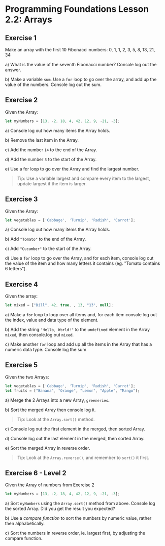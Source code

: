 # Programming Foundations Lesson 2.2: Arrays

## Exercise 1

Make an array with the first 10 Fibonacci numbers: 0, 1, 1, 2, 3, 5, 8, 13, 21, 34

a) What is the value of the seventh Fibonacci number? Console log out the answer.

b) Make a variable `sum`. Use a `for` loop to go over the array, and add up the value of the numbers. Console log out the sum.

## Exercise 2

Given the Array:

```js
let myNumbers = [13, -2, 18, 4, 42, 12, 9, -21, -3];
```

a) Console log out how many items the Array holds.

b) Remove the last item in the Array.

c) Add the number `14` to the end of the Array.

d) Add the number `3` to the start of the Array.

e) Use a for loop to go over the Array and find the largest number.

> Tip: Use a variable largest and compare every item to the largest, update largest if the item is larger.

## Exercise 3

Given the Array: 

```js
let vegetables = ['Cabbage', 'Turnip', 'Radish', 'Carrot'];
```

a) Console log out how many items the Array holds.

b) Add `"Tomato"` to the end of the Array.

c) Add `"Cucumber"` to the start of the Array.

d) Use a `for` loop to go over the Array, and for each item, console log out the value of the item and how many letters it contains (eg. "Tomato contains 6 letters").

## Exercise 4

Given the array:

```js
let mixed = ["Dill", 42, true, , 13, "13", null];
```

a) Make a `for` loop to loop over all items and, for each item console log out the index, value and data type of the element.

b) Add the string `"Hello, World!"` to the `undefined` element in the Array `mixed`, then console.log out `mixed`.

c) Make another `for` loop and add up all the items in the Array that has a numeric data type. Console log the sum.

## Exercise 5

Given the two Arrays:

```js
let vegetables = ['Cabbage', 'Turnip', 'Radish', 'Carrot'];
let fruits = ["Banana", "Orange", "Lemon", "Apple", "Mango"];
```

a) Merge the 2 Arrays into a new Array, `greeneries`.

b) Sort the merged Array then console log it.

> Tip: Look at the `Array.sort()` method.

c) Console log out the first element in the merged, then sorted Array.

d) Console log out the last element in the merged, then sorted Array.

e) Sort the merged Array in reverse order.

> Tip: Look at the `Array.reverse()`, and remember to `sort()` it first.

## Exercise 6 - Level 2

Given the Array of numbers from Exercise 2

```js
let myNumbers = [13, -2, 18, 4, 42, 12, 9, -21, -3];
```

a) Sort `myNumbers` using the `Array.sort()` method from above. Console log the sorted Array. Did you get the result you expected?

b) Use a *compare function* to sort the numbers by numeric value, rather then alphabetically.

c) Sort the numbers in reverse order, ie. largest first, by adjusting the compare function.
